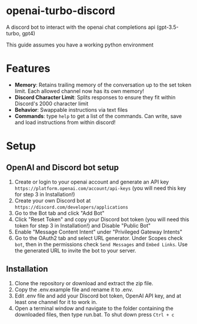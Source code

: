 # openai-turbo-discord
A discord bot to interact with the openai chat completions api (gpt-3.5-turbo, gpt4)

This guide assumes you have a working python environment

# Features

* **Memory**: Retains trailing memory of the conversation up to the set token limit. Each allowed channel now has its own memory!
* **Discord Character Limit**: Splits responses to ensure they fit within Discord's 2000 character limit
* **Behavior**: Swappable instructions via text files
* **Commands**: type `help` to get a list of the commands. Can write, save and load instructions from within discord!

# Setup

## OpenAI and Discord bot setup
1. Create or login to your openai account and generate an API key `https://platform.openai.com/account/api-keys` (you will need this key for step 3 in Installation!)  
2. Create your own Discord bot at `https://discord.com/developers/applications`
3. Go to the Bot tab and click "Add Bot"
4. Click "Reset Token" and copy your Discord bot token (you will need this token for step 3 in Installation!) and Disable "Public Bot"
5. Enable "Message Content Intent" under "Privileged Gateway Intents"
6. Go to the OAuth2 tab and select URL generator. Under Scopes check `bot`, then in the permissions check `Send Messages` and `Embed Links`. Use the generated URL to invite the bot to your server.

## Installation
1. Clone the repository or download and extract the zip file.
2. Copy the .env.example file and rename it to .env.
3. Edit .env file and add your Discord bot token, OpenAI API key, and at least one channel for it to work in.
4. Open a terminal window and navigate to the folder containing the downloaded files, then type run.bat. To shut down press `Ctrl + c`
